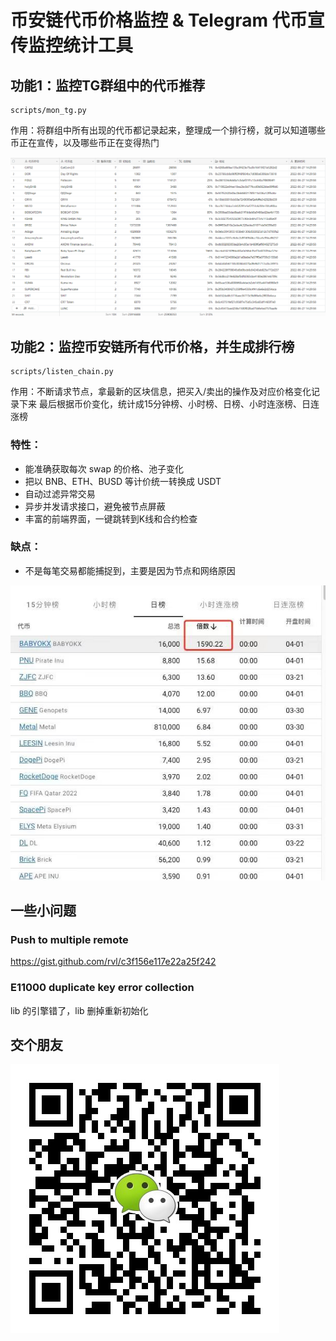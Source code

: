 # 币安链代币价格监控 & Telegram 代币宣传监控统计工具

## 功能1：监控TG群组中的代币推荐
```
scripts/mon_tg.py
```
作用：将群组中所有出现的代币都记录起来，整理成一个排行榜，就可以知道哪些币正在宣传，以及哪些币正在变得热门

![](./resources/images/mon_tg.png)

## 功能2：监控币安链所有代币价格，并生成排行榜
```
scripts/listen_chain.py
```
作用：不断请求节点，拿最新的区块信息，把买入/卖出的操作及对应价格变化记录下来
最后根据币价变化，统计成15分钟榜、小时榜、日榜、小时连涨榜、日连涨榜

### 特性：
* 能准确获取每次 swap 的价格、池子变化
* 把以 BNB、ETH、BUSD 等计价统一转换成 USDT
* 自动过滤异常交易
* 异步并发请求接口，避免被节点屏蔽
* 丰富的前端界面，一键跳转到K线和合约检查

### 缺点：
* 不是每笔交易都能捕捉到，主要是因为节点和网络原因


![](./resources/images/tugou.jpg)

## 一些小问题

### Push to multiple remote
https://gist.github.com/rvl/c3f156e117e22a25f242

### E11000 duplicate key error collection
lib 的引擎错了，lib 删掉重新初始化


## 交个朋友
![](./resources/images/wechat.jpeg)
